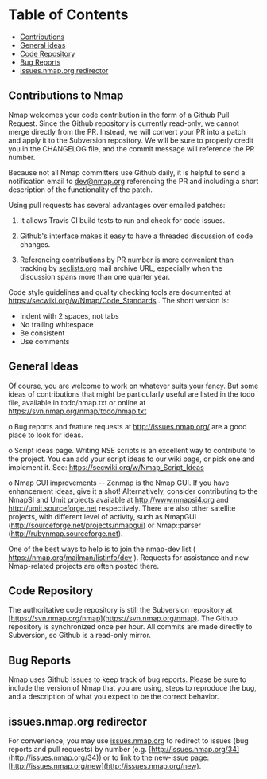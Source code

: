 # Table of Contents

 * [Contributions](#contributing)
 * [General ideas](#ideas)
 * [Code Repository](#repo)
 * [Bug Reports](#bug)
 * [issues.nmap.org redirector](#issues)

## <a name="contributing"></a>Contributions to Nmap

Nmap welcomes your code contribution in the form of a Github Pull Request. Since the Github repository is currently read-only, we cannot merge directly from the PR. Instead, we will convert your PR into a patch and apply it to the Subversion repository. We will be sure to properly credit you in the CHANGELOG file, and the commit message will reference the PR number.

Because not all Nmap committers use Github daily, it is helpful to send a
notification email to [dev@nmap.org](mailto:dev@nmap.org) referencing the PR and including a short
description of the functionality of the patch.

Using pull requests has several advantages over emailed patches:

1. It allows Travis CI build tests to run and check for code issues.

2. Github's interface makes it easy to have a threaded discussion of code
changes.

3. Referencing contributions by PR number is more convenient than tracking by
[seclists.org](http://seclists.org/) mail archive URL, especially when the discussion spans more than
one quarter year.

Code style guidelines and quality checking tools are documented at
https://secwiki.org/w/Nmap/Code_Standards . The short version is:

* Indent with 2 spaces, not tabs
* No trailing whitespace
* Be consistent
* Use comments

## <a name="ideas"></a>General Ideas

Of course, you are welcome to work on whatever suits your fancy.  But
some ideas of contributions that might be particularly useful are listed in
the todo file, available in todo/nmap.txt or online at
https://svn.nmap.org/nmap/todo/nmap.txt

o Bug reports and feature requests at http://issues.nmap.org/ are a good place
  to look for ideas.

o Script ideas page. Writing NSE scripts is an excellent way to contribute to
  the project. You can add your script ideas to our wiki page, or pick one and
  implement it. See: https://secwiki.org/w/Nmap_Script_Ideas

o Nmap GUI improvements -- Zenmap is the Nmap GUI. If you have
  enhancement ideas, give it a shot!  Alternatively, consider
  contributing to the NmapSI and Umit projects available at
  http://www.nmapsi4.org and http://umit.sourceforge.net respectively.
  There are also other satellite projects, with different level of activity,
  such as NmapGUI (http://sourceforge.net/projects/nmapgui) or Nmap::parser
  (http://rubynmap.sourceforge.net).

One of the best ways to help is to join the nmap-dev list
( https://nmap.org/mailman/listinfo/dev ).  Requests for
assistance and new Nmap-related projects are often posted there.

## <a name="repo"></a>Code Repository

The authoritative code repository is still the Subversion repository at [https://svn.nmap.org/nmap](https://svn.nmap.org/nmap). The Github repository is synchronized once per hour. All commits are made directly to Subversion, so Github is a read-only mirror.

## <a name="bug"></a>Bug Reports

Nmap uses Github Issues to keep track of bug reports. Please be sure to include the version of Nmap that you are using, steps to reproduce the bug, and a description of what you expect to be the correct behavior.

## <a name="issues"></a>issues.nmap.org redirector

For convenience, you may use [issues.nmap.org](http://issues.nmap.org) to redirect to issues (bug reports and pull requests) by number (e.g. [http://issues.nmap.org/34](http://issues.nmap.org/34)) or to link to the new-issue page: [http://issues.nmap.org/new](http://issues.nmap.org/new).
